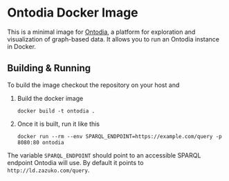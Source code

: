 # Ontodia Docker Image

This is a minimal image for [Ontodia](http://ontodia.org/), a platform for exploration and visualization of graph-based data. It allows you to run an Ontodia instance in Docker.

## Building & Running

To build the image checkout the repository on your host and

1. Build the docker image

    `docker build -t ontodia .`

1. Once it is built, run it like this

    `docker run --rm --env SPARQL_ENDPOINT=https://example.com/query -p 8080:80 ontodia`

The variable `SPARQL_ENDPOINT` should point to an accessible SPARQL endpoint Ontodia will use. By default it points to `http://ld.zazuko.com/query`.

